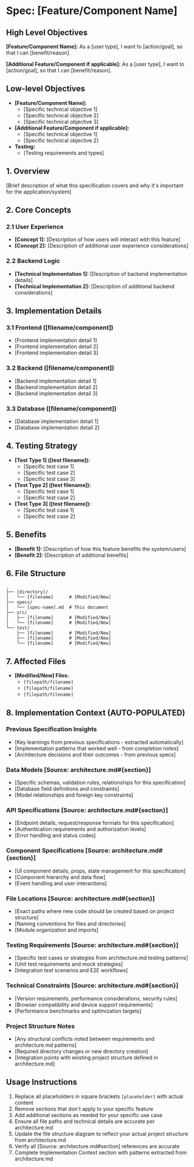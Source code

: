 # Spec: [Feature/Component Name]

## High Level Objectives

**[Feature/Component Name]:**
As a [user type], I want to [action/goal], so that I can [benefit/reason].

**[Additional Feature/Component if applicable]:**
As a [user type], I want to [action/goal], so that I can [benefit/reason].

## Low-level Objectives

- **[Feature/Component Name]:**
  - [Specific technical objective 1]
  - [Specific technical objective 2]
  - [Specific technical objective 3]
- **[Additional Feature/Component if applicable]:**
  - [Specific technical objective 1]
  - [Specific technical objective 2]
- **Testing:**
  - [Testing requirements and types]

## 1. Overview

[Brief description of what this specification covers and why it's important for the application/system]

## 2. Core Concepts

### 2.1 User Experience

- **[Concept 1]:** [Description of how users will interact with this feature]
- **[Concept 2]:** [Description of additional user experience considerations]

### 2.2 Backend Logic

- **[Technical Implementation 1]:** [Description of backend implementation details]
- **[Technical Implementation 2]:** [Description of additional backend considerations]

## 3. Implementation Details

### 3.1 Frontend ([filename/component])

- [Frontend implementation detail 1]
- [Frontend implementation detail 2]
- [Frontend implementation detail 3]

### 3.2 Backend ([filename/component])

- [Backend implementation detail 1]
- [Backend implementation detail 2]
- [Backend implementation detail 3]

### 3.3 Database ([filename/component])

- [Database implementation detail 1]
- [Database implementation detail 2]

## 4. Testing Strategy

- **[Test Type 1] ([test filename]):**
  - [Specific test case 1]
  - [Specific test case 2]
  - [Specific test case 3]
- **[Test Type 2] ([test filename]):**
  - [Specific test case 1]
  - [Specific test case 2]
- **[Test Type 3] ([test filename]):**
  - [Specific test case 1]
  - [Specific test case 2]

## 5. Benefits

- **[Benefit 1]:** [Description of how this feature benefits the system/users]
- **[Benefit 2]:** [Description of additional benefits]

## 6. File Structure

```
.
├── [directory]/
│   └── [filename]      # [Modified/New]
├── specs/
│   └── [spec-name].md  # This document
├── src/
│   ├── [filename]      # [Modified/New]
│   └── [filename]      # [Modified/New]
└── test/
    ├── [filename]      # [Modified/New]
    ├── [filename]      # [Modified/New]
    └── [filename]      # [Modified/New]
```

## 7. Affected Files

- **[Modified/New] Files:**
  - `[filepath/filename]`
  - `[filepath/filename]`
  - `[filepath/filename]`

## 8. Implementation Context (AUTO-POPULATED)

### Previous Specification Insights

- [Key learnings from previous specifications - extracted automatically]
- [Implementation patterns that worked well - from completion notes]
- [Architecture decisions and their outcomes - from previous specs]

### Data Models [Source: architecture.md#{section}]

- [Specific schemas, validation rules, relationships for this specification]
- [Database field definitions and constraints]
- [Model relationships and foreign key constraints]

### API Specifications [Source: architecture.md#{section}]

- [Endpoint details, request/response formats for this specification]
- [Authentication requirements and authorization levels]
- [Error handling and status codes]

### Component Specifications [Source: architecture.md#{section}]

- [UI component details, props, state management for this specification]
- [Component hierarchy and data flow]
- [Event handling and user interactions]

### File Locations [Source: architecture.md#{section}]

- [Exact paths where new code should be created based on project structure]
- [Naming conventions for files and directories]
- [Module organization and imports]

### Testing Requirements [Source: architecture.md#{section}]

- [Specific test cases or strategies from architecture.md testing patterns]
- [Unit test requirements and mock strategies]
- [Integration test scenarios and E2E workflows]

### Technical Constraints [Source: architecture.md#{section}]

- [Version requirements, performance considerations, security rules]
- [Browser compatibility and device support requirements]
- [Performance benchmarks and optimization targets]

### Project Structure Notes

- [Any structural conflicts noted between requirements and architecture.md patterns]
- [Required directory changes or new directory creation]
- [Integration points with existing project structure defined in architecture.md]

## Usage Instructions

1. Replace all placeholders in square brackets `[placeholder]` with actual content
2. Remove sections that don't apply to your specific feature
3. Add additional sections as needed for your specific use case
4. Ensure all file paths and technical details are accurate per architecture.md
5. Update the file structure diagram to reflect your actual project structure from architecture.md
6. Verify all [Source: architecture.md#section] references are accurate
7. Complete Implementation Context section with patterns extracted from architecture.md
